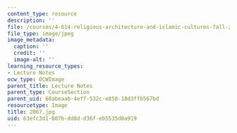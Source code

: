 ```yaml
---
content_type: resource
description: ''
file: /courses/4-614-religious-architecture-and-islamic-cultures-fall-2002/63efc3d1007bdd8dd36feb5535d0a919_2067.jpg
file_type: image/jpeg
image_metadata:
  caption: ''
  credit: ''
  image-alt: ''
learning_resource_types:
- Lecture Notes
ocw_type: OCWImage
parent_title: Lecture Notes
parent_type: CourseSection
parent_uid: 68abeaab-4eff-532c-e858-18d3ffb567bd
resourcetype: Image
title: 2067.jpg
uid: 63efc3d1-007b-dd8d-d36f-eb5535d0a919
---
```

